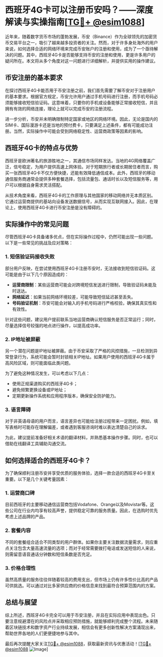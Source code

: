 # 西班牙4G卡可以注册币安吗？——深度解读与实操指南[[TG💪+ @esim1088](https://t.me/s/esim1088)]

近年来，随着数字货币市场的蓬勃发展，币安（Binance）作为全球领先的加密货币交易平台之一，吸引了越来越多投资者的关注。然而，对于许多身处海外的用户来说，如何选择合适的网络环境来完成币安账户的注册和使用，成为了一个亟待解决的问题。其中，西班牙4G卡是否能够支持币安的注册和使用，更是许多用户的疑问所在。本文将从多个角度对这一问题进行详细解析，并提供实用的操作建议。

## 币安注册的基本要求

在探讨西班牙4G卡能否用于币安注册之前，我们首先需要了解币安对于注册用户的基本要求。根据官方规定，币安允许用户通过手机号码进行注册，而手机号码必须能够接收短信验证码。这意味着，只要你的手机或设备能够正常接收短信，并且拥有有效的网络连接，理论上就可以完成币安的注册流程。

进一步分析，币安并未明确限制特定国家或地区的网络环境。因此，无论是国内的SIM卡、国际漫游卡还是当地的预付费卡，只要满足上述条件，都有可能成功注册。当然，实际操作中可能会受到网络稳定性、运营商政策等因素的影响。

## 西班牙4G卡的特点与优势

西班牙是欧洲著名的旅游胜地之一，其通信市场同样发达。当地的4G网络覆盖广泛，信号稳定，为用户提供高速上网体验。对于短期旅行者或长期居住者而言，购买一张西班牙4G卡不仅方便快捷，还能有效降低通信成本。此外，西班牙的移动通信服务商通常会提供多种套餐选择，包括流量包、通话时长以及短信服务等，用户可以根据自身需求灵活搭配。

从技术角度来看，西班牙4G卡的工作原理与其他国家的移动网络并无本质区别。它通过运营商提供的基站向设备发送数据信号，从而实现互联网接入。因此，在理论上，使用西班牙4G卡进行币安注册是没有障碍的。

## 实际操作中的常见问题

尽管西班牙4G卡具备诸多优点，但在实际操作过程中，仍然可能出现一些问题。以下是一些常见的挑战及应对策略：

### 1. 短信验证码接收失败

部分用户反映，在尝试使用西班牙4G卡注册币安时，无法接收到短信验证码。这可能是由于以下几个原因造成的：

- **运营商限制**：某些运营商可能会对跨境短信发送进行限制，导致验证码未能及时送达。
- **网络延迟**：如果当前网络环境较差，可能导致短信延迟甚至丢失。
- **号码验证机制**：币安可能会对输入的手机号码进行严格校验，确保其真实性和有效性。

针对这些问题，建议用户提前联系当地运营商确认短信服务是否正常运行；同时，尽量选择信号较强的地点进行操作，以提高成功率。

### 2. IP地址被屏蔽

另一个潜在问题是IP地址被屏蔽。由于币安采取了严格的风控措施，一旦检测到异常登录行为，系统可能会暂时封锁相关IP地址。如果用户使用的西班牙4G卡属于高风险区域，则可能面临此类问题。

为了避免这种情况发生，可以考虑以下几点：

- 使用正规渠道购买的西班牙4G卡；
- 避免频繁更换设备或IP地址；
- 定期更新操作系统和应用程序版本，确保安全防护能力。

### 3. 语言障碍

对于非英语母语的用户而言，语言差异也可能给注册过程带来一定困扰。例如，填写表格时可能存在理解偏差，或者遇到客服咨询时难以表达清楚自己的诉求。

为此，建议提前准备好相关术语的翻译材料，并熟悉基本操作步骤。同时，也可以借助在线翻译工具辅助沟通交流。

## 如何选择适合的西班牙4G卡？

为了确保顺利注册币安并享受优质的服务体验，选择一款合适的西班牙4G卡至关重要。以下是几个关键考量因素：

### 1. 运营商口碑

目前西班牙的主要移动通信运营商包括Vodafone、Orange以及Movistar等。这些公司在行业内均享有较高声誉，提供稳定可靠的服务质量。因此，在选购时优先考虑上述品牌的产品。

### 2. 套餐内容

不同的套餐组合适合不同类型的用户群体。如果你主要关注数据流量需求，则应重点关注包含大量高速流量的选项；而对于经常需要拨打电话或发送短信的人来说，则需留意语音通话分钟数和短信条数是否充足。

### 3. 价格合理性

虽然高质量的服务往往伴随着较高的费用支出，但市场上仍有许多性价比高的产品可供挑选。可以通过对比多家供应商的价格信息来找到最符合预算范围内的方案。

## 总结与展望

综上所述，西班牙4G卡完全可以用于币安注册，并且在实际应用中表现出色。只要注意规避潜在的风险点并采取相应预防措施，就能够顺利完成整个流程。未来随着区块链技术和数字资产行业持续发展，相信会有更多创新性解决方案涌现出来，帮助世界各地的人们更便捷地参与其中。

最后再次提醒大家关注[TG💪+ @esim1088](https://t.me/s/esim1088)，获取最新资讯与优惠活动！[[TG💪+ @esim1088](https://t.me/s/esim1088) ![Image](https://i.postimg.cc/4NQfJmqS/Snipaste-2025-05-13-00-14-12.png)]